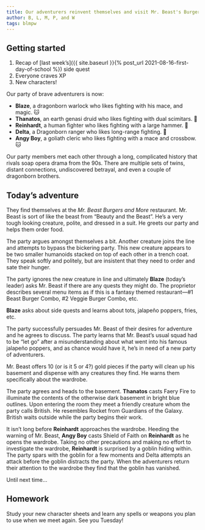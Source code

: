 ```yaml
---
title: Our adventurers reinvent themselves and visit Mr. Beast's Burgers and More!
author: B, L, M, P, and W
tags: blmpw
---
```


## Getting started
1. Recap of [last week’s]({{ site.baseurl }}{% post_url 2021-08-16-first-day-of-school %}) side quest
2. Everyone craves XP
3. New characters!

Our party of brave adventurers is now:
- **Blaze**, a dragonborn warlock who likes fighting with his mace, and magic. 🐱
- **Thanatos**, an earth genasi druid who likes fighting with dual scimitars. 🐨
- **Reinhardt**, a human fighter who likes fighting with a large hammer. 🐔
- **Delta**, a Dragonborn ranger who likes long-range fighting. 🐶
- **Angy Boy**, a goliath cleric who likes fighting with a mace and crossbow. 🐱

Our party members met each other through a long, complicated history that rivals soap opera drama from the 90s. There are multiple sets of twins, distant connections, undiscovered betrayal, and even a couple of dragonborn brothers.

## Today’s adventure
They find themselves at the _Mr. Beast Burgers and More_ restaurant. Mr. Beast is sort of like the beast from “Beauty and the Beast”. He’s a very tough looking creature, polite, and dressed in a suit. He greets our party and helps them order food.

The party argues amongst themselves a bit. Another creature joins the line and attempts to bypass the bickering party. This new creature appears to be two smaller humanoids stacked on top of each other in a trench coat. They speak softly and politely, but are insistent that they need to order and sate their hunger.

The party ignores the new creature in line and ultimately **Blaze** (today’s leader) asks Mr. Beast if there are any quests they might do. The proprietor describes several menu items as if this is a fantasy themed restaurant—#1 Beast Burger Combo, #2 Veggie Burger Combo, etc.

**Blaze** asks about side quests and learns about tots, jalapeño poppers, fries, etc.

The party successfully persuades Mr. Beast of their desires for adventure and he agrees to discuss. The party learns that Mr. Beast’s usual squad had to be “let go” after a misunderstanding about what went into his famous jalapeño poppers, and as chance would have it, he’s in need of a new party of adventurers.

Mr. Beast offers 10 (or is it 5 or 4?) gold pieces if the party will clean up his basement and dispense with any creatures they find. He warns them specifically about the wardrobe. 

The party agrees and heads to the basement. **Thanatos** casts Faery Fire to illuminate the contents of the otherwise dark basement in bright blue outlines. Upon entering the room they meet a friendly creature whom the party calls British. He resembles Rocket from Guardians of the Galaxy. British waits outside while the party begins their work.

It isn’t long before **Reinhardt** approaches the wardrobe. Heeding the warning of Mr. Beast, **Angy Boy** casts Shield of Faith on **Reinhardt** as he opens the wardrobe. Taking no other precautions and making no effort to investigate the wardrobe, **Reinhardt** is surprised by a goblin hiding within. The party spars with the goblin for a few moments and Delta attempts an attack before the goblin distracts the party. When the adventurers return their attention to the wardrobe they find that the goblin has vanished.

Until next time...

## Homework
Study your new character sheets and learn any spells or weapons you plan to use when we meet again. See you Tuesday! 
